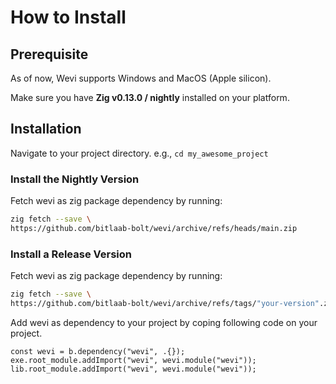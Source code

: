# How to Install

## Prerequisite

As of now, Wevi supports Windows and MacOS (Apple silicon).

Make sure you have **Zig v0.13.0 / nightly** installed on your platform.

## Installation

Navigate to your project directory. e.g., `cd my_awesome_project`

### Install the Nightly Version

Fetch wevi as zig package dependency by running:

```sh
zig fetch --save \
https://github.com/bitlaab-bolt/wevi/archive/refs/heads/main.zip
```

### Install a Release Version

Fetch wevi as zig package dependency by running:

```sh
zig fetch --save \
https://github.com/bitlaab-bolt/wevi/archive/refs/tags/"your-version".zip
```

Add wevi as dependency to your project by coping following code on your project.

```zig title="build.zig"
const wevi = b.dependency("wevi", .{});
exe.root_module.addImport("wevi", wevi.module("wevi"));
lib.root_module.addImport("wevi", wevi.module("wevi"));
```

